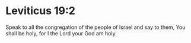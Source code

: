 # Leviticus 19:2

Speak to all the congregation of the people of Israel and say to them, You shall be holy, for I the Lord your God am holy.
